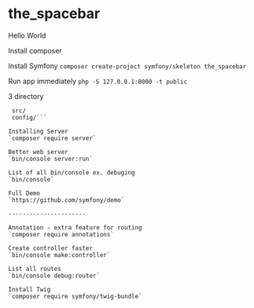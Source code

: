 # the_spacebar
Hello World

Install composer

Install Symfony
`composer create-project symfony/skeleton the_spacebar`

Run app immediately
`php -S 127.0.0.1:8000 -t public`

3 directory
```public/
 src/
 config/```

Installing Server
`composer require server`

Better web server
`bin/console server:run`

List of all bin/console ex. debuging
`bin/console`

Full Demo
`https://github.com/symfony/demo`

----------------------

Annotation - extra feature for routing
`composer require annotations`

Create controller faster
`bin/console make:controller`

List all routes
`bin/console debug:router`

Install Twig
`composer require symfony/twig-bundle`

